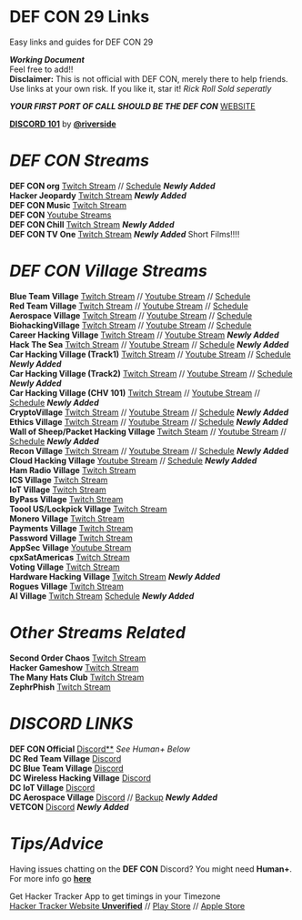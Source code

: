 # DEF CON 29 Links
Easy links and guides for DEF CON 29   

***Working Document***  
Feel free to add!!  
**Disclaimer:** This is not official with DEF CON, merely there to help friends. Use links at your own risk. If you like it, star it! *Rick Roll Sold seperatly*  

***YOUR FIRST PORT OF CALL SHOULD BE THE DEF CON*** [WEBSITE](https://info.defcon.org/)  

**[DISCORD 101](https://github.com/wallofsheep/discord101/blob/master/DC_Discord_101_20200617.pdf)** by **[@riverside](https://twitter.com/wallofsheep)**  


# ***DEF CON Streams***  

**DEF CON org** [Twitch Stream](https://www.twitch.tv/defconorg) // [Schedule](https://info.defcon.org/)  ***Newly Added***  
**Hacker Jeopardy** [Twitch Stream](https://www.twitch.tv/dfiutv) ***Newly Added***    
**DEF CON Music** [Twitch Stream](https://www.twitch.tv/defcon_music)  
**DEF CON** [Youtube Streams](https://www.youtube.com/user/DEFCONConference)   
**DEF CON Chill** [Twitch Stream](https://www.twitch.tv/defcon_chill)  ***Newly Added***  
**DEF CON TV One** [Twitch Stream](https://www.twitch.tv/defcon_dctv_one) ***Newly Added*** Short Films!!!!  


# ***DEF CON Village Streams***  

**Blue Team Village** [Twitch Stream](https://www.twitch.tv/blueteamvillage) // [Youtube Stream](https://www.youtube.com/channel/UCk4dddMFiso_hgt0ViSPNpQ) // [Schedule](https://cfc.blueteamvillage.org/call-for-content-2020/schedule/#2020-08-07)        
**Red Team Village**  [Twitch Stream](https://www.twitch.tv/redteamvillage) // [Youtube Stream](https://www.youtube.com/channel/UC8nq3PX9coMiqgKH6fw-VCQ) // [Schedule](https://redteamvillage.io/schedule.html)  
**Aerospace Village** [Twitch Stream](https://www.twitch.tv/aerospacevillage) // [Youtube Stream](https://www.youtube.com/channel/UC0NxjsvnBmhiCy2P8LHsXpw) // [Schedule](https://aerospacevillage.org/def-con-28-schedule/)    
**BiohackingVillage** [Twitch Stream](https://m.twitch.tv/biohackingvillage/profile) // [Youtube Stream](https://www.youtube.com/channel/UCm1Kas76P64rs2s1LUA6s2Q?sub_confirmation=1) // [Schedule](https://www.villageb.io/speaker-schedule)   
**Career Hacking Village** [Twitch Stream](https://www.twitch.tv/careerhackingvillage) // [Youtube Stream](https://www.youtube.com/channel/UCxF_PpndJEoi4fsrQx6yuQw) ***Newly Added***    
**Hack The Sea** [Twitch Stream](https://www.twitch.tv/hackthesea) // [Youtube Stream](https://www.youtube.com/channel/UC5htD_rPiP8N7v8VQKyJkOQ?view_as=subscriber) // [Schedule](https://hackthesea.org/schedule-2020/) ***Newly Added***  
**Car Hacking Village (Track1)** [Twitch Stream](https://www.twitch.tv/chvtrack001) // [Youtube Stream](https://www.youtube.com/watch?v=VvojAHUej1Q) // [Schedule](https://www.carhackingvillage.com/)  ***Newly Added***  
**Car Hacking Village (Track2)** [Twitch Stream](https://www.twitch.tv/chvtrack002) // [Youtube Stream](https://www.youtube.com/watch?v=5DYhXbWkWoA) // [Schedule](https://www.carhackingvillage.com/)  ***Newly Added***  
**Car Hacking Village (CHV 101)** [Twitch Stream](https://www.twitch.tv/chv101) // [Youtube Stream](https://www.youtube.com/watch?v=N4y_K4GGsLs) // [Schedule](https://www.carhackingvillage.com/)  ***Newly Added***    
**CryptoVillage** [Twitch Stream](https://www.twitch.tv/cryptovillage/) // [Youtube Stream](https://youtube.com/c/CryptoVillage) //  [Schedule](https://cryptovillage.org/dc28/) ***Newly Added***          
**Ethics Village** [Twitch Stream](https://www.twitch.tv/ethicsvillage) // [Youtube Stream](https://www.youtube.com/channel/UCFHR_XHI16-ik8qqtfOSBHw) // [Schedule](http://ethicsvillage.org/#sched) ***Newly Added***  
**Wall of Sheep/Packet Hacking Village** [Twitch Steam](https://www.twitch.tv/wallofsheep) // [Youtube Stream](https://www.youtube.com/wallofsheep) // [Schedule](https://www.wallofsheep.com/pages/dc28) ***Newly Added***  
**Recon Village** [Twitch Stream](https://www.twitch.tv/reconvillage) // [Youtube Stream](https://www.youtube.com/channel/UC0M1k0PpjCXJR2xDEfD6Jlw) // [Schedule](https://www.reconvillage.org/talks.html) ***Newly Added***  
**Cloud Hacking Village** [Youtube Stream](https://www.youtube.com/channel/UCupKln6fqF9tBTweRE6xNDQ) // [Schedule](https://cloud-village.org/) ***Newly Added***  
**Ham Radio Village** [Twitch Stream ](https://www.twitch.tv/HamRadioVillage)    
**ICS Village** [Twitch Stream](https://www.twitch.tv/ics_village)  
**IoT Village** [Twitch Stream](https://www.twitch.tv/iotvillage)  
**ByPass Village** [Twitch Stream](https://www.twitch.tv/bypassvillage/)  
**Toool US/Lockpick Village** [Twitch Stream](https://www.twitch.tv/toool_us)  
**Monero Village** [Twitch Stream](https://www.twitch.tv/monerovillage/)  
**Payments Village** [Twitch Stream](https://www.twitch.tv/paymentvillage)  
**Password Village** [Twitch Stream](https://www.twitch.tv/passwordvillage)  
**AppSec Village** [Youtube Stream](https://www.youtube.com/channel/UCpT8Ll0b9ZLj1DeEQQz7f0A)  
**cpxSatAmericas** [Twitch Stream](https://www.twitch.tv/cpxsatamericas)  
**Voting Village** [Twitch Stream](https://www.twitch.tv/votingvillagedc)   
**Hardware Hacking Village** [Twitch Stream](https://www.twitch.tv/dchhv)  ***Newly Added***  
**Rogues Village** [Twitch Stream](https://www.twitch.tv/roguesvillage)   
**AI Village** [Twitch Stream](https://www.twitch.tv/aivillage) [Schedule](https://aivillage.org/events/2020/8/4/ai-village-def-con-28-safe-mode) ***Newly Added***  




# ***Other Streams Related***  

**Second Order Chaos** [Twitch Stream](https://www.twitch.tv/2ocstream)   
**Hacker Gameshow** [Twitch Stream](https://www.twitch.tv/hackergameshows)  
**The Many Hats Club** [Twitch Stream](https://www.twitch.tv/themanyhatsclub)   
**ZephrPhish** [Twitch Stream](https://www.twitch.tv/zephrphish)  

# ***DISCORD LINKS***  

**DEF CON Official** [Discord**](https://discord.gg/defcon)  *See Human+ Below*  
**DC Red Team Village** [Discord](https://discord.gg/redteamvillage)    
**DC Blue Team Village** [Discord](https://discord.com/invite/blueteamvillage)    
**DC Wireless Hacking Village** [Discord](https://discord.gg/TE55yvh)    
**DC IoT Village** [Discord](https://www.iotvillage.org/discord/)  
**DC Aerospace Village** [Discord](https://discord.gg/gV4EWuk)  // [Backup](https://aerospacevillage.org/defcon-28/) ***Newly Added***  
**VETCON** [Discord](https://discord.gg/W7kvGHnbyn) ***Newly Added***  


# ***Tips/Advice***  

Having issues chatting on the **DEF CON** Discord? You might need **Human+**. For more info go **[here](https://defcon.org/html/defcon-safemode/dc-safemode-plus.html)**  

Get Hacker Tracker App to get timings in your Timezone    
[Hacker Tracker Website **Unverified**](https://hackertracker.info/) // [Play Store](https://play.google.com/store/apps/details?id=com.shortstack.hackertracker&hl=en_ZA) // [Apple Store](https://apps.apple.com/us/app/hackertracker/id1021141595) 
 
